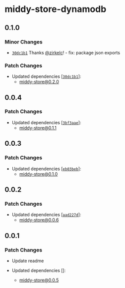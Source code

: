 # middy-store-dynamodb

## 0.1.0

### Minor Changes

- [`30dc1b1`](https://github.com/zirkelc/middy-store/commit/30dc1b1c039d32cc0d72476ed6262b07f23dbd41) Thanks [@zirkelc](https://github.com/zirkelc)! - fix: package json exports

### Patch Changes

- Updated dependencies [[`30dc1b1`](https://github.com/zirkelc/middy-store/commit/30dc1b1c039d32cc0d72476ed6262b07f23dbd41)]:
  - middy-store@0.2.0

## 0.0.4

### Patch Changes

- Updated dependencies [[`3bf3aae`](https://github.com/zirkelc/middy-store/commit/3bf3aaee12586885ec05108045df0996cd9be376)]:
  - middy-store@0.1.1

## 0.0.3

### Patch Changes

- Updated dependencies [[`eb03beb`](https://github.com/zirkelc/middy-store/commit/eb03beba07ed226cd831a5e8e04f9b14a5248ff6)]:
  - middy-store@0.1.0

## 0.0.2

### Patch Changes

- Updated dependencies [[`aad227d`](https://github.com/zirkelc/middy-store/commit/aad227d8a1c7c7cffb27e9ce54aa41fb3ffccb69)]:
  - middy-store@0.0.6

## 0.0.1

### Patch Changes

- Update readme

- Updated dependencies []:
  - middy-store@0.0.5
